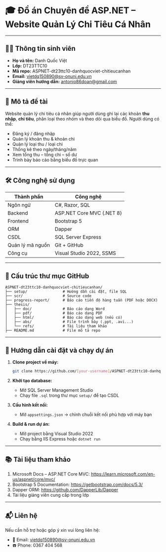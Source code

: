 # 🎓 Đồ án Chuyên đề ASP.NET – Website Quản Lý Chi Tiêu Cá Nhân

---

## 👨‍🎓 Thông tin sinh viên

- **Họ và tên:** Danh Quốc Việt
- **Lớp:** DT23TTC10
- **Mã repo:** ASPNET-dt23ttc10-danhquocviet-chitieucanhan
- **Email:** vietdq150890@sv-onuni.edu.vn 
- **Giảng viên hướng dẫn:** antonio86doan@gmail.com

---

## 📘 Mô tả đề tài

Website quản lý chi tiêu cá nhân giúp người dùng ghi lại các khoản **thu nhập**, **chi tiêu**, phân loại theo nhóm và theo dõi qua biểu đồ. Người dùng có thể:
- Đăng ký / đăng nhập
- Quản lý khoản thu & khoản chi
- Quản lý loại thu / loại chi
- Thống kê theo ngày/tháng/năm
- Xem tổng thu – tổng chi – số dư
- Trình bày báo cáo bằng biểu đồ trực quan

---

## 🛠️ Công nghệ sử dụng

| Thành phần | Công nghệ |
|------------|-----------|
| Ngôn ngữ | C#, Razor, SQL |
| Backend | ASP.NET Core MVC (.NET 8) |
| Frontend | Bootstrap 5 |
| ORM | Dapper |
| CSDL | SQL Server Express |
| Quản lý mã nguồn | Git + GitHub |
| Công cụ | Visual Studio 2022, SSMS |

---

## 📁 Cấu trúc thư mục GitHub

```
ASPNET-dt23ttc10-danhquocviet-chitieucanhan/
├── setup/                # Hướng dẫn cài đặt, file SQL
├── scr/                  # Source code
├── progress-report/      # Báo cáo tiến độ hàng tuần (PDF hoặc DOCX)
├── thesis/
│   ├── doc/              # Báo cáo dạng Word
│   ├── pdf/              # Báo cáo dạng PDF
│   ├── html/             # Báo cáo dạng web (nếu có)
│   ├── abs/              # File trình bày (.ppt, .avi...)
│   └── refs/             # Tài liệu tham khảo
├── README.md             # File mô tả repo
```

---

## 🚀 Hướng dẫn cài đặt và chạy dự án

1. **Clone project về máy:**
   ```bash
   git clone https://github.com/[your-username]/ASPNET-dt23ttc10-danhquocviet-chitieucanhan.git
   ```

2. **Khởi tạo database:**
   - Mở SQL Server Management Studio
   - Chạy file `.sql` trong thư mục `setup/` để tạo CSDL

3. **Cấu hình kết nối:**
   - Mở `appsettings.json` → chỉnh chuỗi kết nối phù hợp với máy bạn

4. **Build & run dự án:**
   - Mở project bằng Visual Studio 2022
   - Chạy bằng IIS Express hoặc `dotnet run`

---

## 📚 Tài liệu tham khảo

1. Microsoft Docs – ASP.NET Core MVC: https://learn.microsoft.com/en-us/aspnet/core/mvc/
2. Bootstrap 5 Documentation: https://getbootstrap.com/docs/5.3/
3. Dapper ORM: https://github.com/DapperLib/Dapper
4. Tài liệu giảng viên cung cấp trong lớp

---

## 📬 Liên hệ
Nếu cần hỗ trợ hoặc góp ý xin vui lòng liên hệ:
- 📧 Email: vietdq150890@sv-onuni.edu.vn
- ☎️ Phone: 0367 404 568
